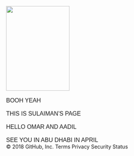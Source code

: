 <html>

<head>
<meta http-equiv=Content-Type content="text/html; charset=utf-8">
<meta name=Generator content="Microsoft Word 15 (filtered)">
<style>
<!--
 /* Font Definitions */
 @font-face
	{font-family:"Cambria Math";
	panose-1:2 4 5 3 5 4 6 3 2 4;}
@font-face
	{font-family:Calibri;
	panose-1:2 15 5 2 2 2 4 3 2 4;}
 /* Style Definitions */
 p.MsoNormal, li.MsoNormal, div.MsoNormal
	{margin:0in;
	margin-bottom:.0001pt;
	font-size:12.0pt;
	font-family:"Calibri",sans-serif;}
.MsoChpDefault
	{font-family:"Calibri",sans-serif;}
@page WordSection1
	{size:8.5in 11.0in;
	margin:1.0in 1.0in 1.0in 1.0in;}
div.WordSection1
	{page:WordSection1;}
-->
</style>
</head>
<body lang=EN-US>
<div class=WordSection1>
<p class=MsoNormal><img width=173 height=231 id="Picture 1"
src="BOOH%20YEAH.fld/image001.jpg"></p>
<p class=MsoNormal>&nbsp;</p>
<p class=MsoNormal>BOOH YEAH </p>
<p class=MsoNormal>&nbsp;</p>
<p class=MsoNormal>THIS IS SULAIMAN’S PAGE</p>
<p class=MsoNormal>&nbsp;</p>
<p class=MsoNormal>HELLO OMAR AND AADIL</p>
<p class=MsoNormal>&nbsp;</p>
<p class=MsoNormal>SEE YOU IN ABU DHABI IN APRIL</p>
</div>
</body>
</html>
© 2018 GitHub, Inc.
Terms
Privacy
Security
Status
